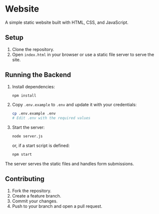 # Website

A simple static website built with HTML, CSS, and JavaScript.

## Setup

1. Clone the repository.
2. Open `index.html` in your browser or use a static file server to serve the site.

## Running the Backend

1. Install dependencies:

   ```bash
   npm install
   ```

2. Copy `.env.example` to `.env` and update it with your credentials:

   ```bash
   cp .env.example .env
   # Edit .env with the required values
   ```

3. Start the server:

   ```bash
   node server.js
   ```
   or, if a start script is defined:

   ```bash
   npm start
   ```

The server serves the static files and handles form submissions.

## Contributing

1. Fork the repository.
2. Create a feature branch.
3. Commit your changes.
4. Push to your branch and open a pull request.
